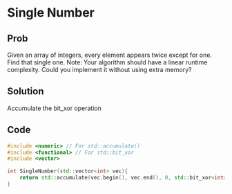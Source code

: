 # Single Number

## Prob

Given an array of integers, every element appears twice except for one. Find that single one.
Note: Your algorithm should have a linear runtime complexity. Could you implement it without using extra memory?

## Solution

Accumulate the bit_xor operation


## Code 

```cpp
#include <numeric> // For std::accumulate()
#include <functional> // For std::bit_xor
#include <vector>

int SingleNumber(std::vector<int> vec){
	return std::accumulate(vec.begin(), vec.end(), 0, std::bit_xor<int>());
}
```